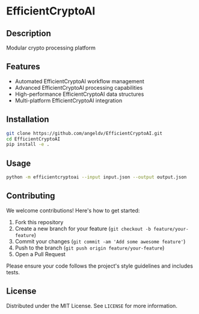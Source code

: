 # EfficientCryptoAI

## Description

Modular crypto processing platform

## Features

- Automated EfficientCryptoAI workflow management
- Advanced EfficientCryptoAI processing capabilities
- High-performance EfficientCryptoAI data structures
- Multi-platform EfficientCryptoAI integration
## Installation

```bash
git clone https://github.com/angeldv/EfficientCryptoAI.git
cd EfficientCryptoAI
pip install -e .
```

## Usage

```bash
python -m efficientcryptoai --input input.json --output output.json
```

## Contributing

We welcome contributions! Here's how to get started:

1. Fork this repository
2. Create a new branch for your feature (`git checkout -b feature/your-feature`)
3. Commit your changes (`git commit -am 'Add some awesome feature'`)
4. Push to the branch (`git push origin feature/your-feature`)
5. Open a Pull Request

Please ensure your code follows the project's style guidelines and includes tests.

## License

Distributed under the MIT License. See `LICENSE` for more information.
